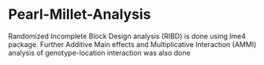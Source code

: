 # Pearl-Millet-Analysis

Randomized Incomplete Block Design analysis (RIBD) is done using lme4 package. Further Additive Main effects and Multiplicative Interaction (AMMI) analysis of genotype-location interaction was also done
